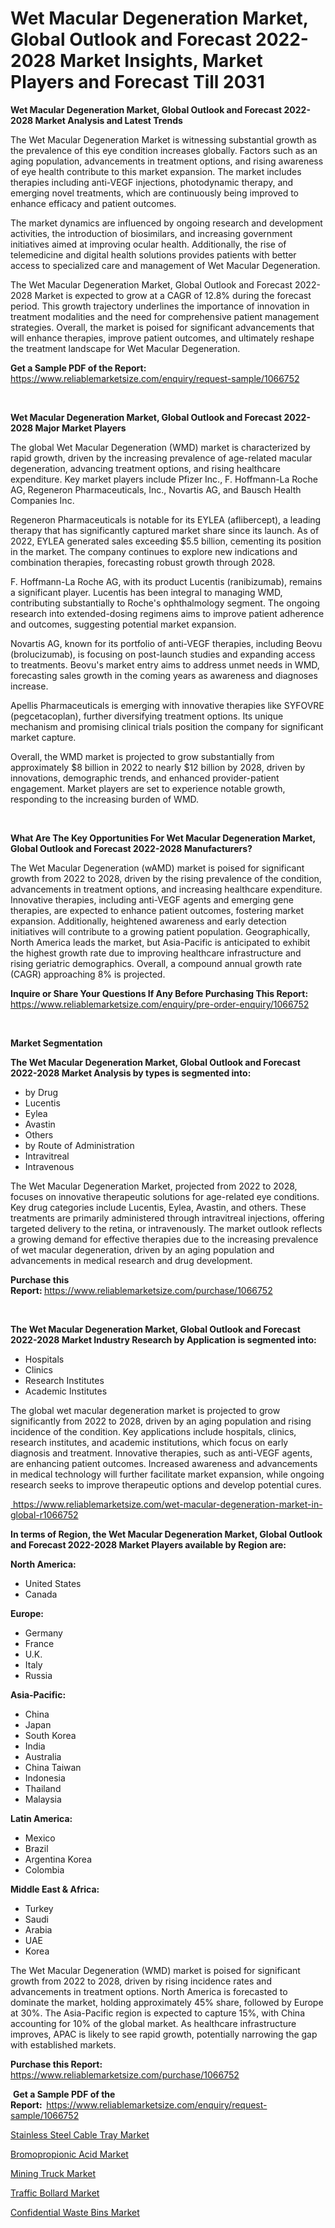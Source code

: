 <p><h1>Wet Macular Degeneration Market, Global Outlook and Forecast 2022-2028 Market Insights, Market Players and Forecast Till 2031</h1></p><p><strong>Wet Macular Degeneration Market, Global Outlook and Forecast 2022-2028 Market Analysis and Latest Trends</strong></p>
<p><p>The Wet Macular Degeneration Market is witnessing substantial growth as the prevalence of this eye condition increases globally. Factors such as an aging population, advancements in treatment options, and rising awareness of eye health contribute to this market expansion. The market includes therapies including anti-VEGF injections, photodynamic therapy, and emerging novel treatments, which are continuously being improved to enhance efficacy and patient outcomes.</p><p>The market dynamics are influenced by ongoing research and development activities, the introduction of biosimilars, and increasing government initiatives aimed at improving ocular health. Additionally, the rise of telemedicine and digital health solutions provides patients with better access to specialized care and management of Wet Macular Degeneration.</p><p>The Wet Macular Degeneration Market, Global Outlook and Forecast 2022-2028 Market is expected to grow at a CAGR of 12.8% during the forecast period. This growth trajectory underlines the importance of innovation in treatment modalities and the need for comprehensive patient management strategies. Overall, the market is poised for significant advancements that will enhance therapies, improve patient outcomes, and ultimately reshape the treatment landscape for Wet Macular Degeneration.</p></p>
<p><strong>Get a Sample PDF of the Report:&nbsp;</strong> <a href="https://www.reliablemarketsize.com/enquiry/request-sample/1066752">https://www.reliablemarketsize.com/enquiry/request-sample/1066752</a></p>
<p>&nbsp;</p>
<p><strong>Wet Macular Degeneration Market, Global Outlook and Forecast 2022-2028 Major Market Players</strong></p>
<p><p>The global Wet Macular Degeneration (WMD) market is characterized by rapid growth, driven by the increasing prevalence of age-related macular degeneration, advancing treatment options, and rising healthcare expenditure. Key market players include Pfizer Inc., F. Hoffmann-La Roche AG, Regeneron Pharmaceuticals, Inc., Novartis AG, and Bausch Health Companies Inc.</p><p>Regeneron Pharmaceuticals is notable for its EYLEA (aflibercept), a leading therapy that has significantly captured market share since its launch. As of 2022, EYLEA generated sales exceeding $5.5 billion, cementing its position in the market. The company continues to explore new indications and combination therapies, forecasting robust growth through 2028.</p><p>F. Hoffmann-La Roche AG, with its product Lucentis (ranibizumab), remains a significant player. Lucentis has been integral to managing WMD, contributing substantially to Roche's ophthalmology segment. The ongoing research into extended-dosing regimens aims to improve patient adherence and outcomes, suggesting potential market expansion.</p><p>Novartis AG, known for its portfolio of anti-VEGF therapies, including Beovu (brolucizumab), is focusing on post-launch studies and expanding access to treatments. Beovu's market entry aims to address unmet needs in WMD, forecasting sales growth in the coming years as awareness and diagnoses increase.</p><p>Apellis Pharmaceuticals is emerging with innovative therapies like SYFOVRE (pegcetacoplan), further diversifying treatment options. Its unique mechanism and promising clinical trials position the company for significant market capture.</p><p>Overall, the WMD market is projected to grow substantially from approximately $8 billion in 2022 to nearly $12 billion by 2028, driven by innovations, demographic trends, and enhanced provider-patient engagement. Market players are set to experience notable growth, responding to the increasing burden of WMD.</p></p>
<p>&nbsp;</p>
<p><strong>What Are The Key Opportunities For Wet Macular Degeneration Market, Global Outlook and Forecast 2022-2028 Manufacturers?</strong></p>
<p><p>The Wet Macular Degeneration (wAMD) market is poised for significant growth from 2022 to 2028, driven by the rising prevalence of the condition, advancements in treatment options, and increasing healthcare expenditure. Innovative therapies, including anti-VEGF agents and emerging gene therapies, are expected to enhance patient outcomes, fostering market expansion. Additionally, heightened awareness and early detection initiatives will contribute to a growing patient population. Geographically, North America leads the market, but Asia-Pacific is anticipated to exhibit the highest growth rate due to improving healthcare infrastructure and rising geriatric demographics. Overall, a compound annual growth rate (CAGR) approaching 8% is projected.</p></p>
<p><strong>Inquire or Share Your Questions If Any Before Purchasing This Report:</strong> <a href="https://www.reliablemarketsize.com/enquiry/pre-order-enquiry/1066752">https://www.reliablemarketsize.com/enquiry/pre-order-enquiry/1066752</a></p>
<p>&nbsp;</p>
<p><strong>Market Segmentation</strong></p>
<p><strong>The Wet Macular Degeneration Market, Global Outlook and Forecast 2022-2028 Market Analysis by types is segmented into:</strong></p>
<p><ul><li>by Drug</li><li>Lucentis</li><li>Eylea</li><li>Avastin</li><li>Others</li><li>by Route of Administration</li><li>Intravitreal</li><li>Intravenous</li></ul></p>
<p><p>The Wet Macular Degeneration Market, projected from 2022 to 2028, focuses on innovative therapeutic solutions for age-related eye conditions. Key drug categories include Lucentis, Eylea, Avastin, and others. These treatments are primarily administered through intravitreal injections, offering targeted delivery to the retina, or intravenously. The market outlook reflects a growing demand for effective therapies due to the increasing prevalence of wet macular degeneration, driven by an aging population and advancements in medical research and drug development.</p></p>
<p><strong>Purchase this Report:&nbsp;</strong><a href="https://www.reliablemarketsize.com/purchase/1066752">https://www.reliablemarketsize.com/purchase/1066752</a></p>
<p>&nbsp;</p>
<p><strong>The Wet Macular Degeneration Market, Global Outlook and Forecast 2022-2028 Market Industry Research by Application is segmented into:</strong></p>
<p><ul><li>Hospitals</li><li>Clinics</li><li>Research Institutes</li><li>Academic Institutes</li></ul></p>
<p><p>The global wet macular degeneration market is projected to grow significantly from 2022 to 2028, driven by an aging population and rising incidence of the condition. Key applications include hospitals, clinics, research institutes, and academic institutions, which focus on early diagnosis and treatment. Innovative therapies, such as anti-VEGF agents, are enhancing patient outcomes. Increased awareness and advancements in medical technology will further facilitate market expansion, while ongoing research seeks to improve therapeutic options and develop potential cures.</p></p>
<p><a href="https://www.reliablemarketsize.com/wet-macular-degeneration-market-in-global-r1066752">&nbsp;https://www.reliablemarketsize.com/wet-macular-degeneration-market-in-global-r1066752</a></p>
<p><strong>In terms of Region, the Wet Macular Degeneration Market, Global Outlook and Forecast 2022-2028 Market Players available by Region are:</strong></p>
<p>
    <p> <strong> North America: </strong>
        <ul>
            <li>United States</li>
            <li>Canada</li>
        </ul>
        </p> 
    <p> <strong> Europe: </strong>
        <ul>
            <li>Germany</li>
            <li>France</li>
            <li>U.K.</li>
            <li>Italy</li>
            <li>Russia</li>
        </ul>
        </p> 
    <p> <strong> Asia-Pacific: </strong>
        <ul>
            <li>China</li>
            <li>Japan</li>
            <li>South Korea</li>
            <li>India</li>
            <li>Australia</li>
            <li>China Taiwan</li>
            <li>Indonesia</li>
            <li>Thailand</li>
            <li>Malaysia</li>
        </ul>
        </p> 
    <p> <strong> Latin America: </strong>
        <ul>
            <li>Mexico</li>
            <li>Brazil</li>
            <li>Argentina Korea</li>
            <li>Colombia</li>
        </ul>
        </p> 
    <p> <strong> Middle East & Africa: </strong>
        <ul>
            <li>Turkey</li>
            <li>Saudi</li>
            <li>Arabia</li>
            <li>UAE</li>
            <li>Korea</li>
        </ul>
    </p>
    </p>
<p><p>The Wet Macular Degeneration (WMD) market is poised for significant growth from 2022 to 2028, driven by rising incidence rates and advancements in treatment options. North America is forecasted to dominate the market, holding approximately 45% share, followed by Europe at 30%. The Asia-Pacific region is expected to capture 15%, with China accounting for 10% of the global market. As healthcare infrastructure improves, APAC is likely to see rapid growth, potentially narrowing the gap with established markets.</p></p>
<p><strong>Purchase this Report: </strong><a href="https://www.reliablemarketsize.com/purchase/1066752">https://www.reliablemarketsize.com/purchase/1066752</a></p>
<p>&nbsp;<strong>Get a Sample PDF of the Report:&nbsp;&nbsp;</strong><a href="https://www.reliablemarketsize.com/enquiry/request-sample/1066752">https://www.reliablemarketsize.com/enquiry/request-sample/1066752</a></p>
<p><strong></strong></p>
<p><p><a href="https://medium.com/@shanieprice69879/the-global-market-overview-of-the-stainless-steel-cable-tray-market-provides-a-unique-perspective-9b2e35ce2063">Stainless Steel Cable Tray Market</a></p><p><a href="https://issuu.com/reportprime-2/docs/bromopropionic-acid-market-size-203_26753089b6739d">Bromopropionic Acid Market</a></p><p><a href="https://medium.com/@stevenlane654/this-mining-truck-market-research-report-evaluates-the-key-market-trends-drivers-and-affecting-7f17c6760bbb">Mining Truck Market</a></p><p><a href="https://www.linkedin.com/pulse/global-traffic-bollard-market-projected-grow-cagr-148-forcasted-up3de?trackingId=nGQ0JzSpR2%2BlGh9b6ZMn3Q%3D%3D">Traffic Bollard Market</a></p><p><a href="https://www.linkedin.com/pulse/future-insights-confidential-waste-bins-market-trends-2qjse?trackingId=kJ8PAwQlR3%2BclhfMmKcTVA%3D%3D">Confidential Waste Bins Market</a></p></p>